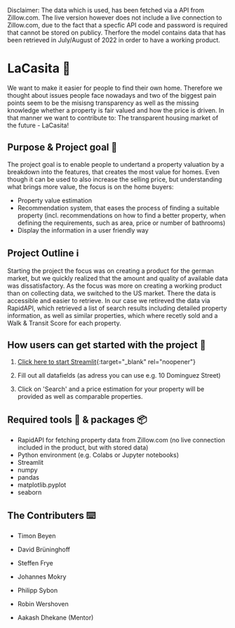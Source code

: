 Disclaimer: The data which is used, has been fetched via a API from Zillow.com. The live version however does not include a live connection to Zillow.com, due to the fact that a specfic API code and password is required that cannot be stored on publicy. Therfore the model contains data that has been retrieved in July/August of 2022 in order to have a working product. 

# LaCasita 🏡
We want to make it easier for people to find their own home. Therefore we thought about issues people face nowadays and two of the biggest pain points seem to be the misisng transparency as well as the missing knowledge whether a property is fair valued and how the price is driven. In that manner we want to contribute to: The transparent housing market of the future - LaCasita! 

## Purpose & Project goal 🏁 
The project goal is to enable people to undertand a property valuation by a breakdown into the features, that creates the most value for homes. Even though it can be used to also increase the selling price, but understanding what brings more value, the focus is on the home buyers:
- Property value estimation
- Recommendation system, that eases the process of finding a suitable property (incl. recommendations on how to find a better property, when defining the requirements, such as area, price or number of bathrooms)
- Display the information in a user friendly way

## Project Outline ℹ️
Starting the project the focus was on creating a product for the german market, but we quickly realized that the amount and quality of available data was dissatisfactory. As the focus was more on creating a working product than on collecting data, we switched to the US market. There the data is accessible and easier to retrieve. In our case we retireved the data via RapidAPI, which retrieved a list of search results including detailed property information, as well as similar properties, which where recetly sold and a Walk & Transit Score for each property.

## How users can get started with the project 🚀
1. [Click here to start Streamlit](https://monnes16-lacasita-streamlit-54ador.streamlitapp.com/){:target="_blank" rel="noopener"}

2. Fill out all datafields (as adress you can use e.g. 10 Dominguez Street)

3. Click on 'Search' and a price estimation for your property will be provided as well as comparable properties. 

## Required tools 🔧 & packages 📦
- RapidAPI for fetching property data from Zillow.com (no live connection included in the product, but with stored data)
- Python environment (e.g. Colabs or Jupyter notebooks)
- Streamlit
- numpy
- pandas
- matplotlib.pyplot
- seaborn

## The Contributers ⌨️
- Timon Beyen
- David Brüninghoff
- Steffen Frye
- Johannes Mokry
- Philipp Sybon
- Robin Wershoven

- Aakash Dhekane (Mentor)
